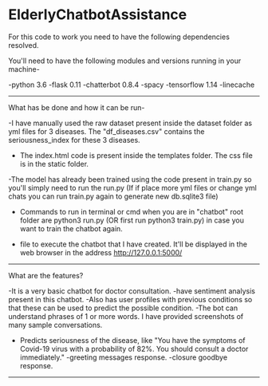 # ElderlyChatbotAssistance

For this code to work you need to have the following dependencies resolved.

You'll need to have the following modules and versions running in your machine-

-python 3.6
-flask 0.11
-chatterbot 0.8.4
-spacy
-tensorflow 1.14
-linecache

------------------------------------------------------

What has be done and how it can be run-

-I have manually used the raw dataset present inside the dataset folder as yml files for 3 diseases.  The "df_diseases.csv" contains the seriousness_index for these 3 diseases.
- The index.html code is present inside the templates folder. The css file 
is in the static folder.

-The model has already been trained using the code present in train.py so you'll simply need to run the run.py (If if place more yml files or change yml chats you can run train.py again to generate new db.sqlite3 file)

- Commands to run in terminal or cmd when you are in "chatbot" root folder are
python3 run.py
(OR first run python3 train.py) in case you want to train the chatbot again.

- file to execute the chatbot that I have created. It'll be displayed in the web browser in the address http://127.0.0.1:5000/

--------------------------------------------------------

What are the features?

-It is a very basic chatbot for doctor consultation.
-have sentiment analysis present in this chatbot.
-Also  has user profiles with previous conditions so that these can be used to predict the possible condition.
-The bot can understand phrases of 1 or more words. I have provided screenshots of many sample conversations.
- Predicts seriousness of the disease, like "You have the symptoms of Covid-19 virus with a probability of 82%. You should consult a doctor immediately."
-greeting messages response.
-closure goodbye response.

----------------------------------------------------------

